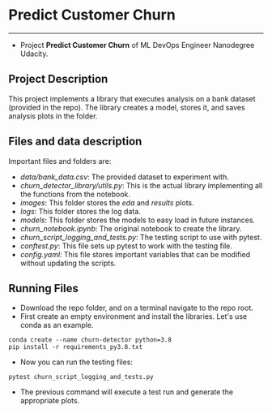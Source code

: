 # Predict Customer Churn
* * *
- Project **Predict Customer Churn** of ML DevOps Engineer Nanodegree Udacity.  

## Project Description
This project implements a library that executes analysis on a bank dataset 
(provided in the repo). The library creates a model, stores it, and saves analysis
plots in the folder.

## Files and data description
Important files and folders are:

- _data/bank_data.csv_: The provided dataset to experiment with.
- _churn_detector_library/utils.py_: This is the actual library implementing all the functions from the notebook.
- _images_: This folder stores the _eda_ and _results_ plots.
- _logs_: This folder stores the log data.
- _models_: This folder stores the models to easy load in future instances.
- _churn_notebook.ipynb_: The original notebook to create the library.
- _churn_script_logging_and_tests.py_: The testing script to use with pytest.
- _conftest.py_: This file sets up pytest to work with the testing file.
- _config.yaml_: This file stores important variables that can be modified without updating the scripts. 

## Running Files
- Download the repo folder, and on a terminal navigate to the repo root.
- First create an empty environment and install the libraries. Let's use conda as an example.  
```
conda create --name churn-detector python=3.8
pip install -r requirements_py3.8.txt
```

- Now you can run the testing files:
```
pytest churn_script_logging_and_tests.py
```

- The previous command will execute a test run and generate the appropriate plots.




